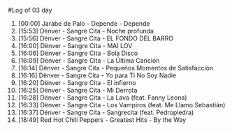 #Log of 03 day

1. [00:00] Jarabe de Palo - Depende - Depende
1. [15:53] Dënver - Sangre Cita - Noche profunda
1. [15:56] Dënver - Sangre Cita - EL FONDO DEL BARRO
1. [16:00] Dënver - Sangre Cita - MAI LOV
1. [16:06] Dënver - Sangre Cita - Bola Disco
1. [16:09] Dënver - Sangre Cita - La Última Canción
1. [16:14] Dënver - Sangre Cita - Pequeños Momentos de Satisfacción
1. [16:16] Dënver - Sangre Cita - Yo para Ti No Soy Nadie
1. [16:20] Dënver - Sangre Cita - El infierno
1. [16:25] Dënver - Sangre Cita - Mi Derrota
1. [16:28] Dënver - Sangre Cita - La Lava (feat. Fanny Leona)
1. [16:33] Dënver - Sangre Cita - Los Vampiros (feat. Me Llamo Sebastián)
1. [16:37] Dënver - Sangre Cita - Sangrecita (feat. Pedropiedra)
1. [18:49] Red Hot Chili Peppers - Greatest Hits - By the Way
